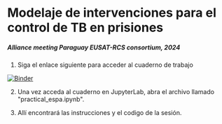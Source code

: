# Modelaje de intervenciones para el control de TB en prisiones
##### Alliance meeting Paraguay EUSAT-RCS consortium, 2024


1) Siga el enlace siguiente para acceder al cuaderno de trabajo

[![Binder](https://mybinder.org/badge_logo.svg)](https://mybinder.org/v2/gh/juanvesga/TB_workshop/HEAD)

2) Una vez acceda al cuaderno en JupyterLab, abra el archivo llamado  "practical_espa.ipynb". 
   
3) Allí encontrará las instrucciones y el codigo de la sesión. 
